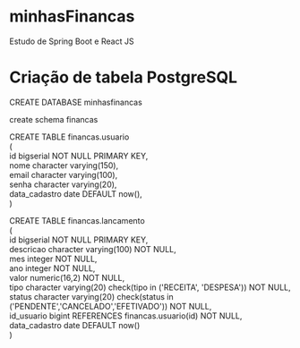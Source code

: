 # minhasFinancas
Estudo de Spring Boot e React JS



# Criação de tabela PostgreSQL

CREATE DATABASE minhasfinancas

create schema financas

CREATE TABLE financas.usuario <br />
( <br />
    id bigserial NOT NULL PRIMARY KEY, <br />
    nome character varying(150), <br />
    email character varying(100), <br />
    senha character varying(20), <br />
    data_cadastro date DEFAULT now(), <br />
)

CREATE TABLE financas.lancamento  <br />
( <br />
    id bigserial NOT NULL PRIMARY KEY, <br /> 
    descricao character varying(100) NOT NULL, <br />
    mes integer NOT NULL, <br />
    ano integer NOT NULL, <br />
    valor numeric(16,2) NOT NULL, <br />
    tipo character varying(20) check(tipo in ('RECEITA', 'DESPESA')) NOT NULL, <br />
    status character varying(20) check(status in ('PENDENTE','CANCELADO','EFETIVADO')) NOT NULL, <br />
    id_usuario bigint REFERENCES financas.usuario(id) NOT NULL, <br />
    data_cadastro date DEFAULT now() <br />
) <br />
